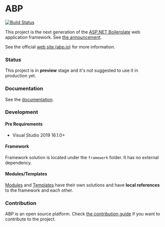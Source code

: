 # ABP

[![Build Status](http://vjenkins.dynu.net:5480/job/abp/badge/icon)](http://ci.volosoft.com:5480/blue/organizations/jenkins/abp/activity)

This project is the next generation of the [ASP.NET Boilerplate](https://aspnetboilerplate.com/) web application framework. See [the announcement](https://abp.io/blog/abp/Abp-vNext-Announcement).

See the official [web site (abp.io)](https://abp.io/) for more information.

### Status

This project is in **preview** stage and it's not suggested to use it in production yet.

### Documentation

See the <a href="https://abp.io/documents/" target="_blank">documentation</a>.

### Development

#### Pre Requirements

- Visual Studio 2019 16.1.0+

#### Framework

Framework solution is located under the `framework` folder. It has no external dependency.

#### Modules/Templates

[Modules](modules/) and [Templates](templates/) have their own solutions and have **local references** to the framework and each other.

### Contribution

ABP is an open source platform. Check [the contribution guide](docs/en/Contribution/Index.md) if you want to contribute to the project.
